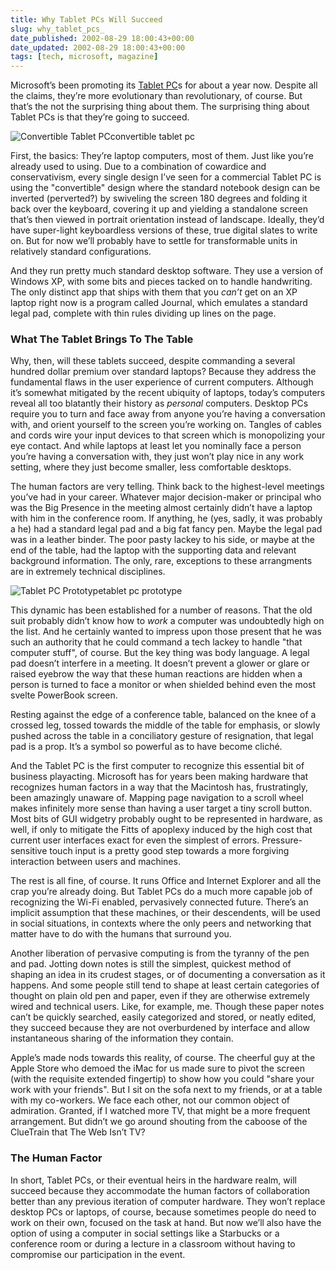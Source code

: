 ```yaml
---
title: Why Tablet PCs Will Succeed
slug: why_tablet_pcs_
date_published: 2002-08-29 18:00:43+00:00
date_updated: 2002-08-29 18:00:43+00:00
tags: [tech, microsoft, magazine]
---
```

Microsoft’s been promoting its [Tablet PC](http://www.microsoft.com/windowsxp/tabletpc/)s for about a year now. Despite all the claims, they’re more evolutionary than revolutionary, of course. But that’s the not the surprising thing about them. The surprising thing about Tablet PCs is that they’re going to succeed.

![Convertible Tablet PC](/images/tabletpcanim.gif)convertible tablet pc

First, the basics: They’re laptop computers, most of them. Just like you’re already used to using. Due to a combination of cowardice and conservativism, every single design I’ve seen for a commercial Tablet PC is using the "convertible" design where the standard notebook design can be inverted (perverted?) by swiveling the screen 180 degrees and folding it back over the keyboard, covering it up and yielding a standalone screen that’s then viewed in portrait orientation instead of landscape. Ideally, they’d have super-light keyboardless versions of these, true digital slates to write on. But for now we’ll probably have to settle for transformable units in relatively standard configurations.

And they run pretty much standard desktop software. They use a version of Windows XP, with some bits and pieces tacked on to handle handwriting. The only distinct app that ships with them that you *can’t* get on an XP laptop right now is a program called Journal, which emulates a standard legal pad, complete with thin rules dividing up lines on the page.

### What The Tablet Brings To The Table

Why, then, will these tablets succeed, despite commanding a several hundred dollar premium over standard laptops? Because they address the fundamental flaws in the user experience of current computers. Although it’s somewhat mitigated by the recent ubiquity of laptops, today’s computers reveal all too blatantly their history as *personal* computers. Desktop PCs require you to turn and face away from anyone you’re having a conversation with, and orient yourself to the screen you’re working on. Tangles of cables and cords wire your input devices to that screen which is monopolizing your eye contact. And while laptops at least let you nominally face a person you’re having a conversation with, they just won’t play nice in any work setting, where they just become smaller, less comfortable desktops.

The human factors are very telling. Think back to the highest-level meetings you’ve had in your career. Whatever major decision-maker or principal who was the Big Presence in the meeting almost certainly didn’t have a laptop with him in the conference room. If anything, he (yes, sadly, it was probably a he) had a standard legal pad and a big fat fancy pen. Maybe the legal pad was in a leather binder. The poor pasty lackey to his side, or maybe at the end of the table, had the laptop with the supporting data and relevant background information. The only, rare, exceptions to these arrangments are in extremely technical disciplines.

![Tablet PC Prototype](/images/tabletprototype.jpg)tablet pc prototype

This dynamic has been established for a number of reasons. That the old suit probably didn’t know how to *work* a computer was undoubtedly high on the list. And he certainly wanted to impress upon those present that he was such an authority that he could command a tech lackey to handle "that computer stuff", of course. But the key thing was body language. A legal pad doesn’t interfere in a meeting. It doesn’t prevent a glower or glare or raised eyebrow the way that these human reactions are hidden when a person is turned to face a monitor or when shielded behind even the most svelte PowerBook screen.

Resting against the edge of a conference table, balanced on the knee of a crossed leg, tossed towards the middle of the table for emphasis, or slowly pushed across the table in a conciliatory gesture of resignation, that legal pad is a prop. It’s a symbol so powerful as to have become cliché.

And the Tablet PC is the first computer to recognize this essential bit of business playacting. Microsoft has for years been making hardware that recognizes human factors in a way that the Macintosh has, frustratingly, been amazingly unaware of. Mapping page navigation to a scroll wheel makes infinitely more sense than having a user target a tiny scroll button. Most bits of GUI widgetry probably ought to be represented in hardware, as well, if only to mitigate the Fitts of apoplexy induced by the high cost that current user interfaces exact for even the simplest of errors. Pressure-sensitive touch input is a pretty good step towards a more forgiving interaction between users and machines.

The rest is all fine, of course. It runs Office and Internet Explorer and all the crap you’re already doing. But Tablet PCs do a much more capable job of recognizing the Wi-Fi enabled, pervasively connected future. There’s an implicit assumption that these machines, or their descendents, will be used in social situations, in contexts where the only peers and networking that matter have to do with the humans that surround you.

Another liberation of pervasive computing is from the tyranny of the pen and pad. Jotting down notes is still the simplest, quickest method of shaping an idea in its crudest stages, or of documenting a conversation as it happens. And some people still tend to shape at least certain categories of thought on plain old pen and paper, even if they are otherwise extremely wired and technical users. Like, for example, me. Though these paper notes can’t be quickly searched, easily categorized and stored, or neatly edited, they succeed because they are not overburdened by interface and allow instantaneous sharing of the information they contain.

Apple’s made nods towards this reality, of course. The cheerful guy at the Apple Store who demoed the iMac for us made sure to pivot the screen (with the requisite extended fingertip) to show how you could "share your work with your friends". But I sit on the sofa next to my friends, or at a table with my co-workers. We face each other, not our common object of admiration. Granted, if I watched more TV, that might be a more frequent arrangement. But didn’t we go around shouting from the caboose of the ClueTrain that The Web Isn’t TV?

### The Human Factor

In short, Tablet PCs, or their eventual heirs in the hardware realm, will succeed because they accommodate the human factors of collaboration better than any previous iteration of computer hardware. They won’t replace desktop PCs or laptops, of course, because sometimes people do need to work on their own, focused on the task at hand. But now we’ll also have the option of using a computer in social settings like a Starbucks or a conference room or during a lecture in a classroom without having to compromise our participation in the event.
